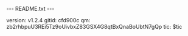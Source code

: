 --- README.txt ---

version: v1.2.4
gitid: cfd900c
qm: zb2rhbpuU3REi5Tz9oUivbxZ83GSX4G8qtBxQnaBoUbtN7gQp
tic: $tic
